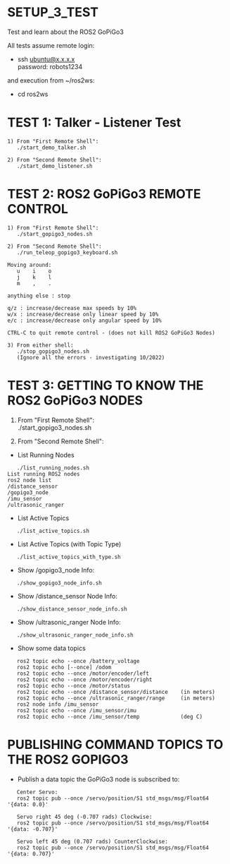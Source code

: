 # SETUP_3_TEST
Test and learn about the ROS2 GoPiGo3 

All tests assume remote login:  
- ssh ubuntu@x.x.x.x  
  password: robots1234  

and execution from ~/ros2ws:
- cd ros2ws
  
  
# TEST 1: Talker - Listener Test
```
1) From "First Remote Shell":
   ./start_demo_talker.sh

2) From "Second Remote Shell":
   ./start_demo_listener.sh
```


# TEST 2: ROS2 GoPiGo3 REMOTE CONTROL
```
1) From "First Remote Shell":
   ./start_gopigo3_nodes.sh
   
2) From "Second Remote Shell":
   ./run_teleop_gopigo3_keyboard.sh

Moving around:
   u    i    o
   j    k    l
   m    ,    .

anything else : stop

q/z : increase/decrease max speeds by 10%
w/x : increase/decrease only linear speed by 10%
e/c : increase/decrease only angular speed by 10%

CTRL-C to quit remote control - (does not kill ROS2 GoPiGo3 Nodes)

3) From either shell:
   ./stop_gopigo3_nodes.sh
   (Ignore all the errors - investigating 10/2022)
```


# TEST 3:  GETTING TO KNOW THE ROS2 GoPiGo3 NODES
1) From "First Remote Shell":  
   ./start_gopigo3_nodes.sh  
   
2) From "Second Remote Shell":  
- List Running Nodes
```
   ./list_running_nodes.sh
List running ROS2 nodes
ros2 node list
/distance_sensor
/gopigo3_node
/imu_sensor
/ultrasonic_ranger
```

- List Active Topics
```
   ./list_active_topics.sh
```

- List Active Topics (with Topic Type)
```
   ./list_active_topics_with_type.sh
```

- Show /gopigo3_node Info:
```
   ./show_gopigo3_node_info.sh
```

- Show /distance_sensor Node Info:
```
   ./show_distance_sensor_node_info.sh
```

- Show /ultrasonic_ranger Node Info:
```
   ./show_ultrasonic_ranger_node_info.sh
```

- Show some data topics
```
   ros2 topic echo --once /battery_voltage
   ros2 topic echo [--once] /odom
   ros2 topic echo --once /motor/encoder/left
   ros2 topic echo --once /motor/encoder/right
   ros2 topic echo --once /motor/status
   ros2 topic echo --once /distance_sensor/distance    (in meters)
   ros2 topic echo --once /ultrasonic_ranger/range     (in meters)
   ros2 node info /imu_sensor
   ros2 topic echo --once /imu_sensor/imu
   ros2 topic echo --once /imu_sensor/temp             (deg C)
```

# PUBLISHING COMMAND TOPICS TO THE ROS2 GOPIGO3

- Publish a data topic the GoPiGo3 node is subscribed to:
```
   Center Servo:
   ros2 topic pub --once /servo/position/S1 std_msgs/msg/Float64 '{data: 0.0}'
   
   Servo right 45 deg (-0.707 rads) Clockwise:
   ros2 topic pub --once /servo/position/S1 std_msgs/msg/Float64 '{data: -0.707}'
   
   Servo left 45 deg (0.707 rads) CounterClockwise:
   ros2 topic pub --once /servo/position/S1 std_msgs/msg/Float64 '{data: 0.707}'
```
